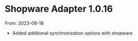 # Shopware Adapter 1.0.16
From: 2023-08-18

* Added additional synchronization options with shopware